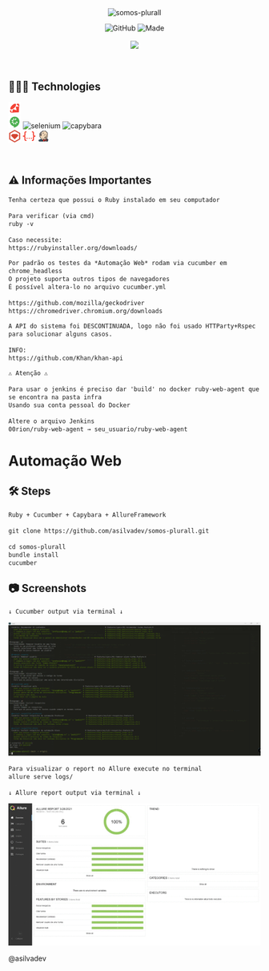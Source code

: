 <div align="center"><img src="https://escolasaojose.files.wordpress.com/2020/05/plurall-download-plurall-logo.png" title="trello" alt="somos-plurall"  />

![GitHub](https://img.shields.io/github/license/asilvadev/QA-automacao-RockLov?style=flat-square)
![Made](https://img.shields.io/badge/Made_with-Coffee-red?logo=coffeescript&style=flat-square)
<br/>
<br/>
<a href="https://www.linkedin.com/in/asilvadev/">
<img src="https://img.shields.io/badge/linkedin-%230077B5.svg?&style=for-the-badge&logo=linkedin&logoColor=white" height="25"/>
</a>

</div>
<br/>

## 👨🏽‍💻 Technologies

<p align="left">
<img src="https://raw.githubusercontent.com/PKief/vscode-material-icon-theme/85ec92b476b9e9ef1d1e18cb42f894b6124cee88/icons/ruby.svg" title="ruby" alt="ruby" width="25" height="25" />
<br/>
<img src="https://raw.githubusercontent.com/PKief/vscode-material-icon-theme/85ec92b476b9e9ef1d1e18cb42f894b6124cee88/icons/cucumber.svg" title="cucumber" alt="cucumber" width="25" height="25" />
<img src="https://avatars.githubusercontent.com/u/983927?s=200&v=4" title="selenium" alt="selenium" width="24" height="24" />
<img src="https://img.stackshare.io/service/2595/capybara.png" title="capybara" alt="capybara" width="24" height="24" />

<br/>

<img src="https://raw.githubusercontent.com/PKief/vscode-material-icon-theme/85ec92b476b9e9ef1d1e18cb42f894b6124cee88/icons/gemfile.svg" title="gemfile" alt="gemfile" width="25" height="25" />
<img src="https://raw.githubusercontent.com/PKief/vscode-material-icon-theme/85ec92b476b9e9ef1d1e18cb42f894b6124cee88/icons/yaml.svg" title="yaml" alt="yaml" width="25" height="25" />
<img src="https://raw.githubusercontent.com/PKief/vscode-material-icon-theme/85ec92b476b9e9ef1d1e18cb42f894b6124cee88/icons/jenkins.svg" title="jenkins" alt="jenkins" width="25" height="25" />
</P>
<br/>

## ⚠️ Informações Importantes

```
Tenha certeza que possui o Ruby instalado em seu computador

Para verificar (via cmd)
ruby -v

Caso necessite:
https://rubyinstaller.org/downloads/
```

```
Por padrão os testes da *Automação Web* rodam via cucumber em chrome_headless
O projeto suporta outros tipos de navegadores
É possível altera-lo no arquivo cucumber.yml

https://github.com/mozilla/geckodriver
https://chromedriver.chromium.org/downloads
```

```
A API do sistema foi DESCONTINUADA, logo não foi usado HTTParty+Rspec para solucionar alguns casos.

INFO:
https://github.com/Khan/khan-api
```

```
⚠️ Atenção ⚠️

Para usar o jenkins é preciso dar 'build' no docker ruby-web-agent que se encontra na pasta infra
Usando sua conta pessoal do Docker

Altere o arquivo Jenkins
00rion/ruby-web-agent → seu_usuario/ruby-web-agent
```

# Automação Web

## 🛠️ Steps

```
Ruby + Cucumber + Capybara + AllureFramework

git clone https://github.com/asilvadev/somos-plurall.git

cd somos-plurall
bundle install
cucumber
```

## 📷 Screenshots

```
↓ Cucumber output via terminal ↓
```

![cucumber-web](_/plurall.png)

```
Para visualizar o report no Allure execute no terminal
allure serve logs/

↓ Allure report output via terminal ↓
```

![allure-web](_/allure-plurall.gif)

@asilvadev

